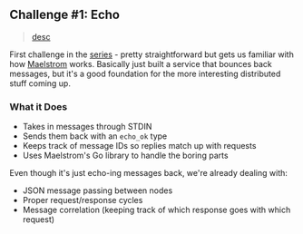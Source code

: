 ## Challenge #1: Echo

> [desc](https://fly.io/dist-sys/1/)

First challenge in the [series](https://fly.io/dist-sys/) - pretty straightforward but gets us familiar with how [Maelstrom](https://github.com/jepsen-io/maelstrom) works. Basically just built a service that bounces back messages, but it's a good foundation for the more interesting distributed stuff coming up.

### What it Does
- Takes in messages through STDIN
- Sends them back with an `echo_ok` type
- Keeps track of message IDs so replies match up with requests
- Uses Maelstrom's Go library to handle the boring parts

Even though it's just echo-ing messages back, we're already dealing with:
- JSON message passing between nodes
- Proper request/response cycles
- Message correlation (keeping track of which response goes with which request)
